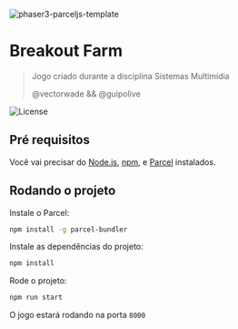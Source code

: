 ![phaser3-parceljs-template](https://user-images.githubusercontent.com/2236153/71606463-37a0da80-2b2e-11ea-9b5f-5d26ccc84f91.png)

# Breakout Farm
> Jogo criado durante a disciplina Sistemas Multimídia
> 
> @vectorwade && @guipolive

![License](https://img.shields.io/badge/license-MIT-green)


## Pré requisitos

Você vai precisar do [Node.js](https://nodejs.org/en/), [npm](https://www.npmjs.com/), e [Parcel](https://parceljs.org/) instalados.

## Rodando o projeto

Instale o Parcel:

```bash
npm install -g parcel-bundler
```

Instale as dependências do projeto:

```bash
npm install
```

Rode o projeto:

```bash
npm run start
```
O jogo estará rodando na porta ```8000```